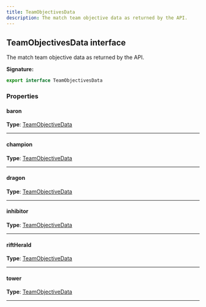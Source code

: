 ```yaml
---
title: TeamObjectivesData
description: The match team objective data as returned by the API.
---
```


## TeamObjectivesData interface

The match team objective data as returned by the API.

**Signature:**

```ts
export interface TeamObjectivesData 
```

### Properties

#### baron



**Type**: [TeamObjectiveData](/api/teamobjectivedata)

---

#### champion



**Type**: [TeamObjectiveData](/api/teamobjectivedata)

---

#### dragon



**Type**: [TeamObjectiveData](/api/teamobjectivedata)

---

#### inhibitor



**Type**: [TeamObjectiveData](/api/teamobjectivedata)

---

#### riftHerald



**Type**: [TeamObjectiveData](/api/teamobjectivedata)

---

#### tower



**Type**: [TeamObjectiveData](/api/teamobjectivedata)

---

